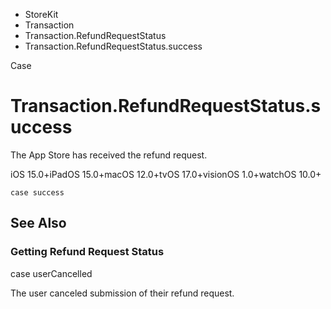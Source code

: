 

- StoreKit
- Transaction
- Transaction.RefundRequestStatus
-  Transaction.RefundRequestStatus.success 

Case

# Transaction.RefundRequestStatus.success

The App Store has received the refund request.

iOS 15.0+iPadOS 15.0+macOS 12.0+tvOS 17.0+visionOS 1.0+watchOS 10.0+

``` source
case success
```

## See Also

### Getting Refund Request Status

case userCancelled

The user canceled submission of their refund request.

